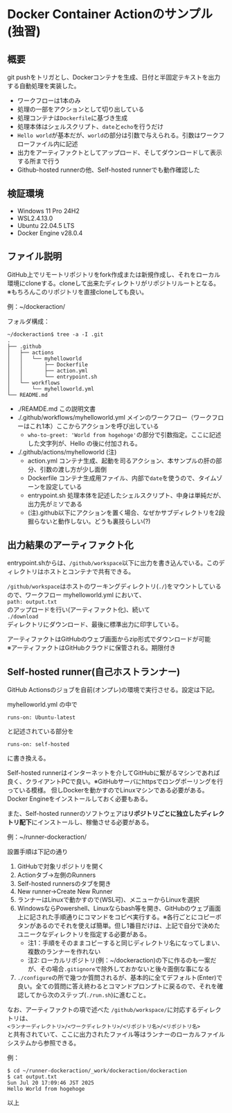 # Docker Container Actionのサンプル(独習)
## 概要
git pushをトリガとし、Dockerコンテナを生成、日付と半固定テキストを出力する自動処理を実装した。
* ワークフローは1本のみ
* 処理の一部をアクションとして切り出している
* 処理コンテナは`Dockerfile`に基づき生成
* 処理本体はシェルスクリプト、`date`と`echo`を行うだけ
* `Hello world`が基本だが、`world`の部分は引数で与えられる。引数はワークフローファイル内に記述
* 出力をアーティファクトとしてアップロード、そしてダウンロードして表示する所まで行う
* Github-hosted runnerの他、Self-hosted runnerでも動作確認した

## 検証環境
* Windows 11 Pro 24H2
* WSL2.4.13.0
* Ubuntu 22.04.5 LTS
* Docker Engine v28.0.4

## ファイル説明
GitHub上でリモートリポジトリをfork作成または新規作成し、それをローカル環境にcloneする。cloneして出来たディレクトリがリポジトリルートとなる。  
※もちろんこのリポジトリを直接cloneしても良い。

例：~/dockeraction/

フォルダ構成：
```
~/dockeraction$ tree -a -I .git
.
├── .github
│   ├── actions
│   │   └── myhelloworld
│   │       ├── Dockerfile
│   │       ├── action.yml
│   │       └── entrypoint.sh
│   └── workflows
│       └── myhelloworld.yml
└── README.md
```

* ./REAMDE.md この説明文書
* ./.github/workflows/myhelloworld.yml メインのワークフロー（ワークフローはこれ1本）ここからアクションを呼び出している
    * `who-to-greet: 'World from hogehoge'`の部分で引数指定。ここに記述した文字列が、Hello の後に付加される。
* ./.github/actions/myhelloworld (注)
    * action.yml コンテナ生成、起動を司るアクション、本サンプルの肝の部分、引数の渡し方が少し面倒
    * Dockerfile コンテナ生成用ファイル、内部で`date`を使うので、タイムゾーンを設定している
    * entrypoint.sh 処理本体を記述したシェルスクリプト、中身は単純だが、出力先がミソである
    * (注).github以下にアクションを置く場合、なぜかサブディレクトリを2段掘らないと動作しない。どうも裏技らしい(?)

## 出力結果のアーティファクト化
entrypoint.shからは、`/github/workspace`以下に出力を書き込んでいる。このディレクトリはホストとコンテナで共有できる。

`/github/workspace`はホストのワーキングディレクトリ(`./`)をマウントしているので、ワークフロー myhelloworld.yml において、  
`path: output.txt`  
のアップロードを行い(アーティファクト化)、続いて  
`./download`  
ディレクトリにダウンロード、最後に標準出力に印字している。

アーティファクトはGitHubのウェブ画面からzip形式でダウンロードが可能  
※アーティファクトはGitHubクラウドに保管される。期限付き

## Self-hosted runner(自己ホストランナー)
GitHub Actionsのジョブを自前(オンプレ)の環境で実行させる。設定は下記。

myhelloworld.yml の中で
```
runs-on: Ubuntu-latest
```
と記述されている部分を
```
runs-on: self-hosted
```
に書き換える。

Self-hosted runnerはインターネットを介してGitHubに繋がるマシンであれば良く、クライアントPCで良い。※GitHubサーバにhttpsでロングポーリングを行っている模様。
但しDockerを動かすのでLinuxマシンである必要がある。Docker Engineをインストールしておく必要もある。

また、Self-hosted runnerのソフトウェアは**リポジトリごとに独立したディレクトリ配下**にインストールし、稼働させる必要がある。

例：~/runner-dockeraction/

設置手順は下記の通り
1. GitHubで対象リポジトリを開く
2. Actionタブ→左側のRunners
3. Self-hosted runnersのタブを開き
4. New runner→Create New Runner
5. ランナーはLinuxで動かすので(WSL可)、メニューからLinuxを選択
6. WindowsならPowershell、Linuxならbash等を開き、GitHubのウェブ画面上に記された手順通りにコマンドをコピペ実行する。※各行ごとにコピーボタンがあるのでそれを使えば簡単。但し1番目だけは、上記で自分で決めたユニークなディレクトリを指定する必要がある。
    * 注1：手順をそのままコピーすると同じディレクトリ名になってしまい、複数のランナーを作れない
    * 注2: ローカルリポジトリ(例：~/dockeraction)の下に作るのも一案だが、その場合`.gitignore`で除外しておかないと後々面倒な事になる
7. `./configure`の所で幾つか質問されるが、基本的に全てデフォルト(Enter)で良い。全ての質問に答え終わるとコマンドプロンプトに戻るので、それを確認してから次のステップ(`./run.sh`)に進むこと。

なお、アーティファクトの項で述べた
`/github/workspace/`に対応するディレクトリは、  
`<ランナーディレクトリ>/<ワークディレクトリ>/<リポジトリ名>/<リポジトリ名>`  
と共有されていて、ここに出力されたファイル等はランナーのローカルファイルシステムから参照できる。

例：
```
$ cd ~/runner-dockeraction/_work/dockeraction/dockeraction
$ cat output.txt
Sun Jul 20 17:09:46 JST 2025
Hello World from hogehoge
```

以上